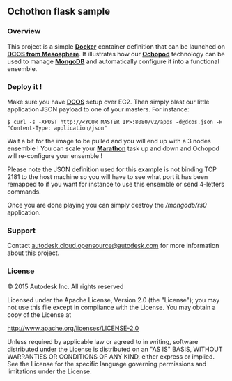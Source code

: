 ## Ochothon flask sample

### Overview

This project is a simple [**Docker**](https://www.docker.com/) container definition that can be launched on
[**DCOS from Mesosphere**](https://mesosphere.com/). It illustrates how our [**Ochopod**](https://github.com/autodesk-cloud/ochothon)
technology can be used to manage [**MongoDB**](https://www.mongodb.org/) and automatically configure it
into a functional ensemble.


### Deploy it !

Make sure you have [**DCOS**](https://mesosphere.com/) setup over EC2. Then simply blast our little application JSON
payload to one of your masters. For instance:

```
$ curl -s -XPOST http://<YOUR MASTER IP>:8080/v2/apps -d@dcos.json -H "Content-Type: application/json"
```

Wait a bit for the image to be pulled and you will end up with a 3 nodes ensemble ! You can scale your
[**Marathon**](https://mesosphere.github.io/marathon/) task up and down and Ochopod will re-configure your ensemble !

Please note the JSON definition used for this example is not binding TCP 2181 to the host machine so you will have to
see what port it has been remapped to if you want for instance to use this ensemble or send 4-letters commands.

Once you are done playing you can simply destroy the */mongodb/rs0* application.

### Support

Contact autodesk.cloud.opensource@autodesk.com for more information about this project.


### License

© 2015 Autodesk Inc.
All rights reserved

Licensed under the Apache License, Version 2.0 (the "License");
you may not use this file except in compliance with the License.
You may obtain a copy of the License at

   http://www.apache.org/licenses/LICENSE-2.0

Unless required by applicable law or agreed to in writing, software
distributed under the License is distributed on an "AS IS" BASIS,
WITHOUT WARRANTIES OR CONDITIONS OF ANY KIND, either express or implied.
See the License for the specific language governing permissions and
limitations under the License.